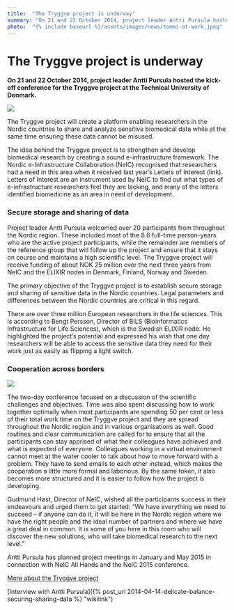 ```yaml
---
title:  "The Tryggve project is underway"
summary: "On 21 and 22 October 2014, project leader Antti Pursula hosted the kick-off conference for the Tryggve project at the Technical University of Denmark."
photo:  "{% include baseurl %}/assets/images/news/tommi-at-work.jpeg"
---
```


The Tryggve project is underway
===============================

**On 21 and 22 October 2014, project leader Antti Pursula hosted the kick-off conference for the Tryggve project at the Technical University of Denmark.**

<a href="{% include baseurl %}/assets/images/news/tommi-at-work.jpeg"> <img class="smallpic" src="{% include baseurl %}/assets/images/news/tommi-at-work.jpeg"> </a>

The Tryggve project will create a platform enabling researchers in the Nordic countries to share and analyze sensitive biomedical data while at the same time ensuring these data cannot be misused.

The idea behind the Tryggve project is to strengthen and develop biomedical research by creating a sound e-infrastructure framework. The Nordic e-Infrastructure Collaboration (NeIC) recognised that researchers had a need in this area when it received last year’s Letters of Interest (link). Letters of Interest are an instrument used by NeIC to find out what types of e-infrastructure researchers feel they are lacking, and many of the letters identified biomedicine as an area in need of development.

### Secure storage and sharing of data

Project leader Antti Pursula welcomed over 20 participants from throughout the Nordic region. These included most of the 8.6 full-time person-years who are the active project participants, while the remainder are members of the reference group that will follow up the project and ensure that it stays on course and maintains a high scientific level. The Tryggve project will receive funding of about NOK 25 million over the next three years from NeIC and the ELIXIR nodes in Denmark, Finland, Norway and Sweden.

The primary objective of the Tryggve project is to establish secure storage and sharing of sensitive data in the Nordic countries. Legal parameters and differences between the Nordic countries are critical in this regard.

There are over three million European researchers in the life sciences. This is according to Bengt Persson, Director of BILS (Bioinformatics Infrastructure for Life Sciences), which is the Swedish ELIXIR node. He highlighted the project’s potential and expressed his wish that one day researchers will be able to access the sensitive data they need for their work just as easily as flipping a light switch.

### Cooperation across borders

<img class="smallpic-left" src="{% include baseurl %}/assets/images/news/tryggve-kickoff.jpeg">

The two-day conference focused on a discussion of the scientific challenges and objectives. Time was also spent discussing how to work together optimally when most participants are spending 50 per cent or less of their total work time on the Tryggve project and they are spread throughout the Nordic region and in various organisations as well. Good routines and clear communication are called for to ensure that all the participants can stay apprised of what their colleagues have achieved and what is expected of everyone. Colleagues working in a virtual environment cannot meet at the water cooler to talk about how to move forward with a problem. They have to send emails to each other instead, which makes the cooperation a little more formal and laborious. By the same token, it also becomes more structured and it is easier to follow how the project is developing.

Gudmund Høst, Director of NeIC, wished all the participants success in their endeavours and urged them to get started: “We have everything we need to succeed – if anyone can do it, it will be here in the Nordic region where we have the right people and the ideal number of partners and where we have a great deal in common. It is some of you here in this room who will discover the new solutions, who will take biomedical research to the next level.”

Antti Pursula has planned project meetings in January and May 2015 in connection with NeIC All Hands and the NeIC 2015 conference.

[More about the Tryggve project](https://wiki.neic.no/wiki/Tryggve)

[Interview with Antti Pursula]({% post_url 2014-04-14-delicate-balance-securing-sharing-data %} "wikilink")
